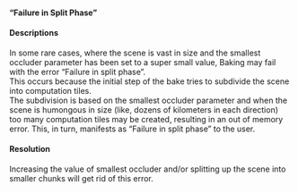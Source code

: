 #### “Failure in Split Phase”
#### Descriptions
In some rare cases, where the scene is vast in size and the smallest occluder parameter has been set to a super small value, Baking may fail with the error “Failure in split phase”.  
This occurs because the initial step of the bake tries to subdivide the scene into computation tiles.  
The subdivision is based on the smallest occluder parameter and when the scene is humongous in size (like, dozens of kilometers in each direction) too many computation tiles may be created,
resulting in an out of memory error. This, in turn, manifests as “Failure in split phase” to the user.

#### Resolution
Increasing the value of smallest occluder and/or splitting up the scene into smaller chunks will get rid of this error.